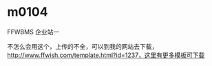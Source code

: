 # m0104
FFWBMS 企业站一

不怎么会用这个，上传的不全，可以到我的网站去下载，http://www.ffwish.com/template.html?id=1237，这里有更多模板可下载
